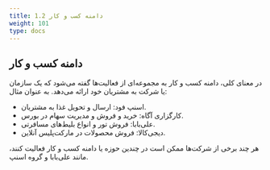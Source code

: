 ```yaml
---
title: 1.2 دامنه کسب و کار
weight: 101
type: docs
---
```


## دامنه کسب و کار

در معنای کلی، دامنه کسب و کار به مجموعه‌ای از فعالیت‌ها گفته می‌شود که یک سازمان یا شرکت به مشتریان خود ارائه می‌دهد. به عنوان مثال:

- اسنپ فود: ارسال و تحویل غذا به مشتریان.
- کارگزاری آگاه: خرید و فروش و مدیریت سهام در بورس.
- علی‌بابا: فروش تور و انواع بلیط‌های مسافرتی.
- دیجی‌کالا: فروش محصولات در مارکت‌پلیس آنلاین.

هر چند برخی از شرکت‌ها ممکن است در چندین حوزه یا دامنه کسب و کار فعالیت کنند، مانند علی‌بابا و گروه اسنپ.

